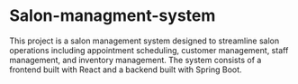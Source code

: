 # Salon-managment-system
This project is a salon management system designed to streamline salon operations including appointment scheduling, customer management, staff management, and inventory management. The system consists of a frontend built with React and a backend built with Spring Boot.
